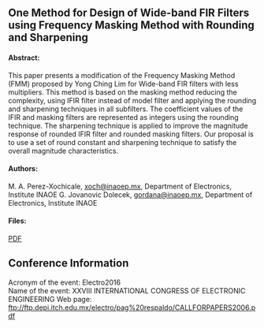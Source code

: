 One Method for Design of Wide-band FIR Filters using Frequency Masking Method with Rounding and Sharpening
----------------------
#### Abstract:
This paper presents a modification of the
Frequency Masking Method (FMM) proposed by Yong
Ching Lim for Wide-band FIR filters with less multipliers.
This method is based on the masking method reducing the
complexity, using IFIR filter instead of model filter and
applying the rounding and sharpening techniques in all
subfilters. The coefficient values of the IFIR and masking
filters are represented as integers using the rounding
technique. The sharpening technique is applied to
improve the magnitude response of rounded IFIR filter
and rounded masking filters. Our proposal is to use a set
of round constant and sharpening technique to satisfy the
overall magnitude characteristics.


#### Authors:
M. A. Perez-Xochicale,  xoch@inaoep.mx, Department of Electronics, Institute INAOE
G. Jovanovic Dolecek, gordana@inaoep.mx, Department of Electronics, Institute INAOE  

#### Files:
[PDF](https://github.com)


Conference Information
----------------------
Acronym of the event:	Electro2016  
Name of the event:	XXVIII INTERNATIONAL CONGRESS OF ELECTRONIC ENGINEERING
Web page:	ftp://ftp.depi.itch.edu.mx/electro/pag%20respaldo/CALLFORPAPERS2006.pdf
